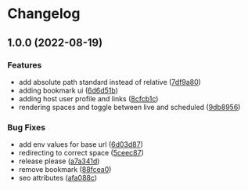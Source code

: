 # Changelog

## 1.0.0 (2022-08-19)


### Features

* add absolute path standard instead of relative ([7df9a80](https://github.com/skarthikeyan96/find-spaces/commit/7df9a80d59faff0955836dd29f27d57d5bd314a0))
* adding bookmark ui ([6d6d51b](https://github.com/skarthikeyan96/find-spaces/commit/6d6d51b3cbbab144626fab7fed0bcc730c1f1e25))
* adding host user profile and links ([8cfcb1c](https://github.com/skarthikeyan96/find-spaces/commit/8cfcb1c6941033c1e7b7b3b044a8acf3563b7ac7))
* rendering spaces and toggle between live and scheduled ([9db8956](https://github.com/skarthikeyan96/find-spaces/commit/9db895652438f18393117a32d49388549705d6ca))


### Bug Fixes

* add env values for base url ([6d03d87](https://github.com/skarthikeyan96/find-spaces/commit/6d03d872cee2176f81c06d4f45fa1bf7fb2bcf73))
* redirecting to correct space ([5ceec87](https://github.com/skarthikeyan96/find-spaces/commit/5ceec87e21e9e22e0c7377c9065de404fffdd5dc))
* release please ([a7a341d](https://github.com/skarthikeyan96/find-spaces/commit/a7a341d87a101ace186ced02e997969a6f1e9c17))
* remove bookmark ([88fcea0](https://github.com/skarthikeyan96/find-spaces/commit/88fcea017cbca728f9c8a0fc6ba641c87ed806d2))
* seo attributes ([afa088c](https://github.com/skarthikeyan96/find-spaces/commit/afa088c315bcc00707a6623f26964b19a35da501))
